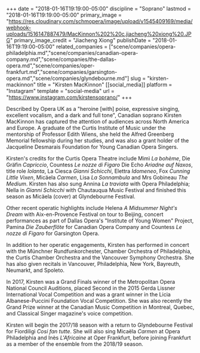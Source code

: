 +++
date = "2018-01-16T19:19:00-05:00"
discipline = "Soprano"
lastmod = "2018-01-16T19:19:00-05:00"
primary_image = "https://res.cloudinary.com/schmopera/image/upload/v1545409169/media/webhook-uploads/1516147887479/MacKinnon%202%20c.jiacheng%20xiong%20.JPG"
primary_image_credit = "Jiacheng Xiong"
publishDate = "2018-01-16T19:19:00-05:00"
related_companies = ["scene/companies/opera-philadelphia.md","scene/companies/canadian-opera-company.md","scene/companies/the-dallas-opera.md","scene/companies/oper-frankfurt.md","scene/companies/garsington-opera.md","scene/companies/glyndebourne.md"]
slug = "kirsten-mackinnon"
title = "Kirsten MacKinnon"
[[social_media]]
platform = "Instagram"
template = "social-media"
url = "https://www.instagram.com/kirstensoprano/"
+++

Described by Opera UK as a "heroine [with] poise, expressive singing, excellent vocalism, and a dark and full tone", Canadian soprano Kirsten MacKinnon has captured the attention of audiences across North America and Europe. A graduate of the Curtis Institute of Music under the mentorship of Professor Edith Wiens, she held the Alfred Greenberg Memorial fellowship during her studies, and was also a grant holder of the Jacqueline Desmarais Foundation for Young Canadian Opera Singers.

Kirsten's credits for the Curtis Opera Theatre include Mimì *La bohème*, Die Gräfin *Capriccio*, Countess *Le nozze di Figaro* Die Echo *Ariadne auf Naxos*, title role *Iolanta*, La Ciesca *Gianni Schicchi*, Elettra *Idomeneo*, Fox *Cunning Little Vixen*, Micäela *Carmen*, Lisa *La Sonnambula* and Mrs Gobineau *The Medium*. Kirsten has also sung Annina *La traviata* with Opera Philadelphia; Nella in *Gianni Schicchi* with Chautauqua Music Festival and finished this season as Micäela (cover) at Glyndebourne Festival.

Other recent operatic highlights include Helena *A Midsummer Night's Dream* with Aix-en-Provence Festival on tour to Beijing, concert performances as part of Dallas Opera's "Institute of Young Women" Project, Pamina *Die Zauberflöte* for Canadian Opera Company and Countess *Le nozze di Figaro* for Garsington Opera. 

In addition to her operatic engagements, Kirsten has performed in concert with the Münchner Rundfunkorchester, Chamber Orchestra of Philadelphia, the Curtis Chamber Orchestra and the Vancouver Symphony Orchestra. She has also given recitals in Vancouver, Philadelphia, New York, Bayreuth, Neumarkt, and Spoleto.  

In 2017, Kirsten was a Grand Finals winner of the Metropolitan Opera National Council Auditions, placed Second in the 2015 Gerda Lissner International Vocal Competition and was a grant winner in the Licia Albanese-Puccini Foundation Vocal Competition. She was also recently the Grand Prize winner at the Canadian Music Competition in Montreal, Quebec, and Classical Singer magazine's voice competition. 

Kirsten will begin the 2017/18 season with a return to Glyndebourne Festival for Fiordiligi *Cosi fan tutte*. She will also sing Micaëla *Carmen* at Opera Philadelphia and Inès *L'Africaine* at Oper Frankfurt, before joining Frankfurt as a member of the ensemble from the 2018/19 season.

